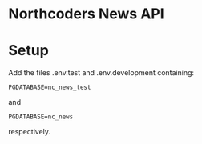 # Northcoders News API

# Setup

Add the files .env.test and .env.development containing:

```
PGDATABASE=nc_news_test
```

and

```
PGDATABASE=nc_news
```

respectively.
